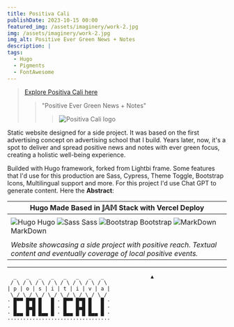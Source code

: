 ```yaml
---
title: Positiva Cali
publishDate: 2023-10-15 00:00
featured_img: /assets/imaginery/work-2.jpg
img: /assets/imaginery/work-2.jpg
img_alt: Positive Ever Green News + Notes
description: |
tags:
  - Hugo
  - Pigments
  - FontAwesome
---
```

> [Explore Positiva Cali here](https://positiva.netlify.com)
>
> > "Positive Ever Green News + Notes" 
> > > 
> > > ![Positiva Cali logo](https://lucfreelance.vercel.app/assets/img/p.png)

Static website designed for a side project. It was based on the first advertising concept on advertising school that I build. Years later,  now, it's a spot to deliver and spread positive news and notes with ever green focus, creating a holistic well-being experience.

Builded with Hugo framework, forked from Lightbi frame. Some features that I'd use for this production are Sass, Cypress, Theme Toggle, Bootstrap Icons, Multilingual support and more. For this project I'd use Chat GPT to generate content. Here the **Abstract**:

|  Hugo Made Based in 𝕁𝔸𝕄 Stack with Vercel Deploy  |
|----------------------------------------------------------------|
| |
| ![Hugo](https://i.imgur.com/44EVa6K.png) Hugo ![Sass](https://img.icons8.com/color/48/000000/sass.png) Sass ![Bootstrap](https://img.icons8.com/color/48/000000/bootstrap.png) Bootstrap ![MarkDown](https://img.icons8.com/color/48/000000/markdown.png) MarkDown  | 
| |
| _Website showcasing a side project with positive reach. Textual content and eventually coverage of local positive events._ |

--- 
```
  _   _   _   _   _   _   _   _               ▲
 / \ / \ / \ / \ / \ / \ / \ / \ 
| p | o | s | i | t | i | v | a |
 \_/ \_/ \_/ \_/ \_/ \_/ \_/ \_/ 
· █▀▀ █▀█ █   █ · █▀▀ █▀█ █   █ ·
· █   █▄█ █   █ · █   █▄█ █   █ ·
· █▄▄ █ █ █▄▄ █ · █▄▄ █ █ █▄▄ █ ·
·································
```
